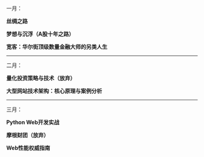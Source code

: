 一月：  

**丝绸之路** 

**梦想与沉浮（A股十年之路）**  

**宽客：华尔街顶级数量金融大师的另类人生**
****  

二月：

**量化投资策略与技术（放弃）**  

**大型网站技术架构：核心原理与案例分析**

****
三月：

**Python Web开发实战**

**摩根财团（放弃）**

**Web性能权威指南**
